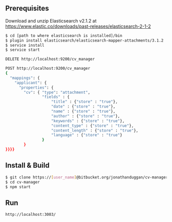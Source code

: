 ## Prerequisites

Download and unzip Elasticsearch v2.1.2 at https://www.elastic.co/downloads/past-releases/elasticsearch-2-1-2
```bash
$ cd [path to where elasticsearch is installed]/bin
$ plugin install elasticsearch/elasticsearch-mapper-attachments/3.1.2
$ service install
$ service start
```

```bash
DELETE http://localhost:9200/cv_manager

POST http://localhost:9200/cv_manager
{
  "mappings": {
    "applicant": {
      "properties": {
        "cv": { "type": "attachment",
                "fields" : {
                    "title" : {"store" : "true"},
                    "date" : {"store" : "true"},
                    "name" : {"store" : "true"},
                    "author" : {"store" : "true"},
                    "keywords" : {"store" : "true"},
                    "content_type" : {"store" : "true"},
                    "content_length" : {"store" : "true"},
                    "language" : {"store" : "true"}
                }
        }
}}}}
```

## Install & Build

```bash
$ git clone https://[user_name]@bitbucket.org/jonathanduggan/cv-manager.git 
$ cd cv-manager 
$ npm start
```

## Run

```bash
http://localhost:3003/
```